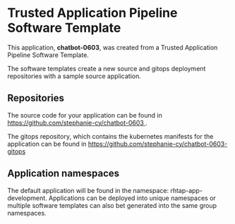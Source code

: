 # Trusted Application Pipeline Software Template

This application, **chatbot-0603**, was created from a Trusted Application Pipeline Software Template.

The software templates create a new source and gitops deployment repositories with a sample source application. 

## Repositories

The source code for your application can be found in [https://github.com/stephanie-cy/chatbot-0603 ](https://github.com/stephanie-cy/chatbot-0603 ).
 
The gitops repository, which contains the kubernetes manifests for the application can be found in 
[https://github.com/stephanie-cy/chatbot-0603-gitops ](https://github.com/stephanie-cy/chatbot-0603-gitops ) 

## Application namespaces 

The default application will be found in the namespace: rhtap-app-development. Applications can be deployed into unique namespaces or multiple software templates can also bet generated into the same group namespaces.  